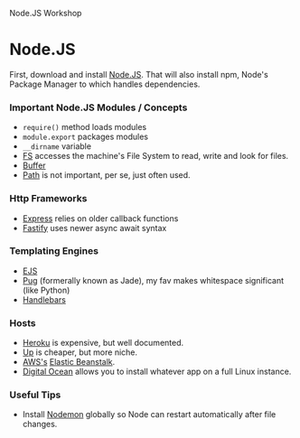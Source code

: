 Node.JS Workshop

# Node.JS

First, download and install [Node.JS](https://nodejs.org/). That will also install npm, Node's Package Manager to which handles dependencies.

### Important Node.JS Modules / Concepts

- `require()` method loads modules
- `module.export` packages modules
- `__dirname` variable
- [FS](https://nodejs.org/api/fs.html) accesses the machine's File System to read, write and look for files.
- [Buffer](https://nodejs.org/api/buffer.html)
- [Path](https://nodejs.org/api/path.html) is not important, per se, just often used.

### Http Frameworks

- [Express](https://expressjs.com/en/api.html) relies on older callback functions
- [Fastify](https://www.fastify.io/) uses newer async await syntax

### Templating Engines

- [EJS](https://ejs.co/)
- [Pug](https://pugjs.org/) (formerally known as Jade), my fav makes whitespace significant (like Python)
- [Handlebars](https://handlebarsjs.com/)

### Hosts

- [Heroku](https://www.heroku.com/) is expensive, but well documented.
- [Up](https://apex.sh/docs/up/) is cheaper, but more niche.
- [AWS's](https://aws.amazon.com) [Elastic Beanstalk](https://aws.amazon.com/elasticbeanstalk/).
- [Digital Ocean](https://www.digitalocean.com) allows you to install whatever app on a full Linux instance.

### Useful Tips

- Install [Nodemon](https://nodemon.io/) globally so Node can restart automatically after file changes.


